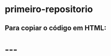 # primeiro-repositorio

Para copiar o código em HTML:
---
<html>
  <h1><Meu primeiro arquivo HTML/h1>
    </html>
---
